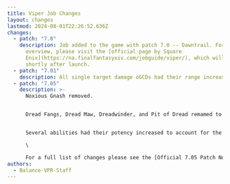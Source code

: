 ```yaml
---
title: Viper Job Changes
layout: changes
lastmod: 2024-08-01T22:26:52.636Z
changes:
  - patch: "7.0"
    description: Job added to the game with patch 7.0 -- Dawntrail. For a full
      overview, please visit the [official page by Square
      Enix](https://na.finalfantasyxiv.com/jobguide/viper/), which will be live
      shortly after launch.
  - patch: "7.01"
    description: All single target damage oGCDs had their range increased from 3y to 5y.
  - patch: "7.05"
    description: >-
      Noxious Gnash removed. 


      Dread Fangs, Dread Maw, Dreadwinder, and Pit of Dread remamed to Reaving Fangs, Reaving Maw, Vicewinder, and Vicepit respectively. 


      Several abilities had their potency increased to account for the removal of Noxious Gnash, and some were buffed even further than to make up for the difference. This resulted in a ~2.3% DPS buff for VPR compared to 7.01.\

      \

      For a full list of changes please see the [Official 7.05 Patch Notes.](https://na.finalfantasyxiv.com/lodestone/topics/detail/3a247a30e096e56b701157cd9fb903299a244c2f)
authors:
  - Balance-VPR-Staff
---
```


